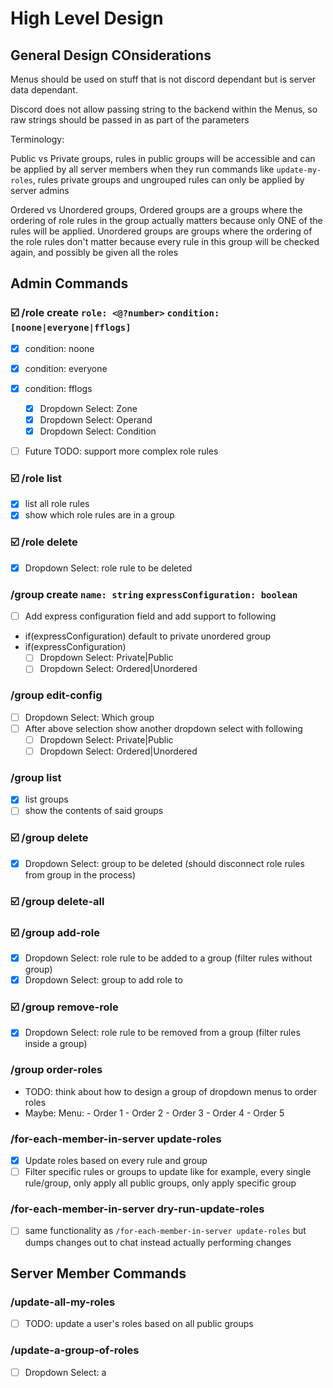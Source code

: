 # High Level Design

## General Design COnsiderations

Menus should be used on stuff that is not discord dependant but is server data dependant.

Discord does not allow passing string to the backend within the Menus, so raw strings should be passed in as part of the parameters

Terminology:

Public vs Private groups, rules in public groups will be accessible and can be applied by all server members when they run commands like `update-my-roles`, rules private groups and ungrouped rules can only be applied by server admins

Ordered vs Unordered groups, Ordered groups are a groups where the ordering of role rules in the group actually matters because only ONE of the rules will be applied. Unordered groups are groups where the ordering of the role rules don't matter because every rule in this group will be checked again, and possibly be given all the roles

## Admin Commands

### ☑️ /role create `role: <@?number>` `condition: [noone|everyone|fflogs]`

-   [x] condition: noone
-   [x] condition: everyone
-   [x] condition: fflogs

    -   [x] Dropdown Select: Zone
    -   [x] Dropdown Select: Operand
    -   [x] Dropdown Select: Condition

-   [ ] Future TODO: support more complex role rules

### ☑️ /role list

-   [x] list all role rules
-   [x] show which role rules are in a group

### ☑️ /role delete

-   [x] Dropdown Select: role rule to be deleted

### /group create `name: string` `expressConfiguration: boolean`

-   [ ] Add express configuration field and add support to following
-   if(expressConfiguration) default to private unordered group
-   if(expressConfiguration)
    -   [ ] Dropdown Select: Private|Public
    -   [ ] Dropdown Select: Ordered|Unordered

### /group edit-config

-   [ ] Dropdown Select: Which group
-   [ ] After above selection show another dropdown select with following
    -   [ ] Dropdown Select: Private|Public
    -   [ ] Dropdown Select: Ordered|Unordered

### /group list

-   [x] list groups
-   [ ] show the contents of said groups

### ☑️ /group delete

-   [x] Dropdown Select: group to be deleted (should disconnect role rules from group in the process)

### ☑️ /group delete-all

### ☑️ /group add-role

-   [x] Dropdown Select: role rule to be added to a group (filter rules without group)
-   [x] Dropdown Select: group to add role to

### ☑️ /group remove-role

-   [x] Dropdown Select: role rule to be removed from a group (filter rules inside a group)

### /group order-roles

-   TODO: think about how to design a group of dropdown menus to order roles
-   Maybe: Menu: - Order 1 - Order 2 - Order 3 - Order 4 - Order 5

### /for-each-member-in-server update-roles

-   [x] Update roles based on every rule and group
-   [ ] Filter specific rules or groups to update like for example, every single rule/group, only apply all public groups, only apply specific group

### /for-each-member-in-server dry-run-update-roles

-   [ ] same functionality as `/for-each-member-in-server update-roles` but dumps changes out to chat instead actually performing changes

## Server Member Commands

### /update-all-my-roles

-   [ ] TODO: update a user's roles based on all public groups

### /update-a-group-of-roles

-   [ ] Dropdown Select: a
